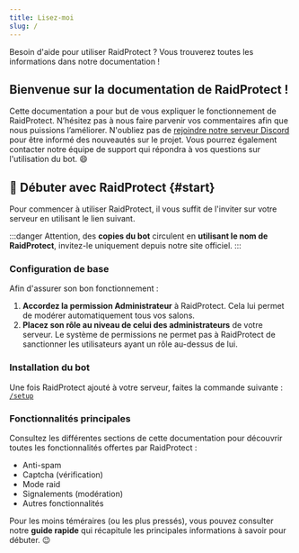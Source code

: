 ```yaml
---
title: Lisez-moi
slug: /
---
```


Besoin d'aide pour utiliser RaidProtect ? Vous trouverez toutes les informations dans notre documentation !

## Bienvenue sur la documentation de RaidProtect !

Cette documentation a pour but de vous expliquer le fonctionnement de RaidProtect. N’hésitez pas à nous faire parvenir vos commentaires afin que nous puissions l’améliorer.
N'oubliez pas de [rejoindre notre serveur Discord](https://discord.com/invite/raidprotect) pour être informé des nouveautés sur le projet. Vous pourrez également contacter notre équipe de support qui répondra à vos questions sur l'utilisation du bot. 😄

## 🚀 Débuter avec RaidProtect {#start}

Pour commencer à utiliser RaidProtect, il vous suffit de l'inviter sur votre serveur en utilisant le lien suivant. 

:::danger
Attention, des **copies du bot** circulent en **utilisant le nom de RaidProtect**, invitez-le uniquement depuis notre site officiel.
:::

### Configuration de base

Afin d'assurer son bon fonctionnement :
1. **Accordez la permission Administrateur** à RaidProtect. Cela lui permet de modérer automatiquement tous vos salons.
2. **Placez son rôle au niveau de celui des administrateurs** de votre serveur. Le système de permissions ne permet pas à RaidProtect de sanctionner les utilisateurs ayant un rôle au-dessus de lui.

### Installation du bot

Une fois RaidProtect ajouté à votre serveur, faites la commande suivante : [`/setup`](./setup.md#install)

### Fonctionnalités principales

Consultez les différentes sections de cette documentation pour découvrir toutes les fonctionnalités offertes par RaidProtect :
- Anti-spam
- Captcha (vérification)
- Mode raid
- Signalements (modération)
- Autres fonctionnalités

Pour les moins téméraires (ou les plus pressés), vous pouvez consulter notre **guide rapide** qui récapitule les principales informations à savoir pour débuter. 😉